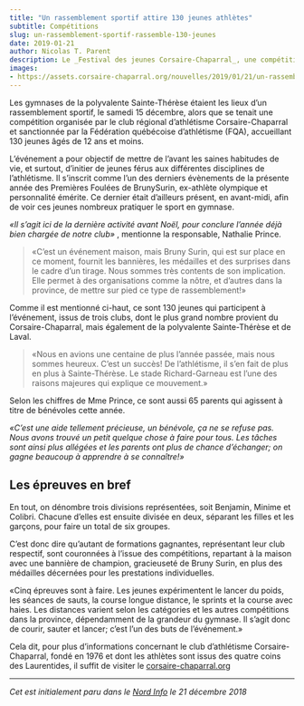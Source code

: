 ```yaml
---
title: "Un rassemblement sportif attire 130 jeunes athlètes"
subtitle: Compétitions
slug: un-rassemblement-sportif-rassemble-130-jeunes
date: 2019-01-21
author: Nicolas T. Parent
description: Le _Festival des jeunes Corsaire-Chaparral_, une compétition du circuit _Mes premières foulées Bruny Surin_ pour les 7 à 12 ans, a eu lieu le 15 décembre 2018.
images:
- https://assets.corsaire-chaparral.org/nouvelles/2019/01/21/un-rassemblement-sportif-rassemble-130-jeunes/jeunes-action-challenge-andre-harel.jpg
---
```


Les gymnases de la polyvalente Sainte-Thérèse étaient les lieux d’un rassemblement sportif, le samedi 15 décembre, alors que se tenait une compétition organisée par le club régional d’athlétisme Corsaire-Chaparral et sanctionnée par la Fédération québécoise d’athlétisme (FQA), accueillant 130 jeunes âgés de 12 ans et moins.

L’événement a pour objectif de mettre de l’avant les saines habitudes de vie, et surtout, d’initier de jeunes férus aux différentes disciplines de l’athlétisme. Il s’inscrit comme l’un des derniers évènements de la présente année des Premières Foulées de BrunySurin, ex-athlète olympique et personnalité émérite. Ce dernier était d’ailleurs présent, en avant-midi, afin de voir ces jeunes nombreux pratiquer le sport en gymnase.

_«Il s’agit ici de la dernière activité avant Noël, pour conclure l’année déjà bien chargée de notre club»_ , mentionne la responsable, Nathalie Prince.

> «C’est un événement maison, mais Bruny Surin, qui est sur place en ce moment, fournit les bannières, les médailles et des surprises dans le cadre d’un tirage. Nous sommes très contents de son implication. Elle permet à des organisations comme la nôtre, et d’autres dans la province, de mettre sur pied ce type de rassemblement!»

Comme il est mentionné ci-haut, ce sont 130 jeunes qui participent à l’événement, issus de trois clubs, dont le plus grand nombre provient du Corsaire-Chaparral, mais également de la polyvalente Sainte-Thérèse et de Laval.

> «Nous en avions une centaine de plus l’année passée, mais nous sommes heureux. C’est un succès! De l’athlétisme, il s’en fait de plus en plus à Sainte-Thérèse. Le stade Richard-Garneau est l’une des raisons majeures qui explique ce mouvement.»

Selon les chiffres de Mme Prince, ce sont aussi 65 parents qui agissent à titre de bénévoles cette année.

_«C’est une aide tellement précieuse, un bénévole, ça ne se refuse pas. Nous avons trouvé un petit quelque chose à faire pour tous. Les tâches sont ainsi plus allégées et les parents ont plus de chance d’échanger; on gagne beaucoup à apprendre à se connaître!»_

## Les épreuves en bref

En tout, on dénombre trois divisions représentées, soit Benjamin, Minime et Colibri. Chacune d’elles est ensuite divisée en deux, séparant les filles et les garçons, pour faire un total de six groupes.

C’est donc dire qu’autant de formations gagnantes, représentant leur club respectif, sont couronnées à l’issue des compétitions, repartant à la maison avec une bannière de champion, gracieuseté de Bruny Surin, en plus des médailles décernées pour les prestations individuelles.

«Cinq épreuves sont à faire. Les jeunes expérimentent le lancer du poids, les séances de sauts, la course longue distance, le sprints et la course avec haies. Les distances varient selon les catégories et les autres compétitions dans la province, dépendamment de la grandeur du gymnase. Il s’agit donc de courir, sauter et lancer; c’est l’un des buts de l’événement.»

Cela dit, pour plus d’informations concernant le club d’athlétisme Corsaire-Chaparral, fondé en 1976 et dont les athlètes sont issus des quatre coins des Laurentides, il suffit de visiter le [corsaire-chaparral.org](https://corsaire-chaparral.org)

---

_Cet est initialement paru dans le [Nord Info](https://www.nordinfo.com/sports/un-rassemblement-sportif-attire-130-jeunes-athletes/) le 21 décembre 2018_
